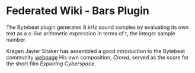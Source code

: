 # Federated Wiki - Bars Plugin

The Bytebeat plugin generates 8 kHz sound samples by evaluating its own text as a c-like arithmetic expression in terms of t, the integer sample number.

Kragen Javier Sitaker has assembled a good introduction to the Bytebeat community [webpage](http://canonical.org/~kragen/bytebeat/) His own composition, *Crowd*, served as the score for the short film *Exploring Cyberspace*.